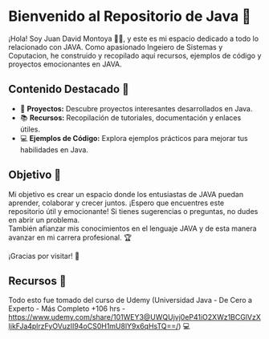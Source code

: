 # Bienvenido al Repositorio de Java 🚀

¡Hola! Soy Juan David Montoya 👨‍💻, y este es mi espacio dedicado a todo lo relacionado con JAVA. Como apasionado Ingeiero de Sistemas y Coputacion, he construido y recopilado aquí recursos, ejemplos de código y proyectos emocionantes en JAVA.

## Contenido Destacado 🌟

- 📂 **Proyectos:** Descubre proyectos interesantes desarrollados en Java.
- 📚 **Recursos:** Recopilación de tutoriales, documentación y enlaces útiles.
- 💻 **Ejemplos de Código:** Explora ejemplos prácticos para mejorar tus habilidades en Java.

## Objetivo 🎯

Mi objetivo es crear un espacio donde los entusiastas de JAVA puedan aprender, colaborar y crecer juntos. ¡Espero que encuentres este repositorio útil y emocionante! Si tienes sugerencias o preguntas, no dudes en abrir un problema. <br>
También afianzar mis conocimientos en el lenguaje JAVA y de esta manera avanzar en mi carrera profesional. 🏆

¡Gracias por visitar! 👋

## Recursos 🔧

Todo esto fue tomado del curso de Udemy (Universidad Java - De Cero a Experto - Más Completo +106 hrs - https://www.udemy.com/share/101WEY3@UWQUjvj0eP41iO2XWz1BCGlVzXIjkFJa4plrzFyOVuzII94oCS0H1mU8lY9x6qHsTQ==/) 💻
